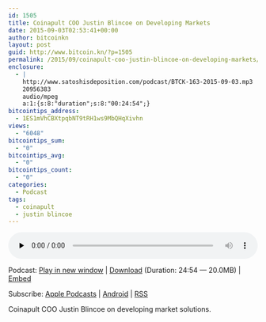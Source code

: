 ```yaml
---
id: 1505
title: Coinapult COO Justin Blincoe on Developing Markets
date: 2015-09-03T02:53:41+00:00
author: bitcoinkn
layout: post
guid: http://www.bitcoin.kn/?p=1505
permalink: /2015/09/coinapult-coo-justin-blincoe-on-developing-markets/
enclosure:
  - |
    http://www.satoshisdeposition.com/podcast/BTCK-163-2015-09-03.mp3
    20956383
    audio/mpeg
    a:1:{s:8:"duration";s:8:"00:24:54";}
bitcointips_address:
  - 1ES1mVhCBXtpqbNT9tRH1ws9MbQHqXivhn
views:
  - "6048"
bitcointips_sum:
  - "0"
bitcointips_avg:
  - "0"
bitcointips_count:
  - "0"
categories:
  - Podcast
tags:
  - coinapult
  - justin blincoe
---
```

<!--powerpress_player-->

<div class="powerpress_player" id="powerpress_player_5755">
  <audio class="wp-audio-shortcode" id="audio-1505-166" preload="none" style="width: 100%;" controls="controls"><source type="audio/mpeg" src="http://media.blubrry.com/bitcoinruntogold/p/www.satoshisdeposition.com/podcast/BTCK-163-2015-09-03.mp3?_=166" /><a href="http://media.blubrry.com/bitcoinruntogold/p/www.satoshisdeposition.com/podcast/BTCK-163-2015-09-03.mp3">http://media.blubrry.com/bitcoinruntogold/p/www.satoshisdeposition.com/podcast/BTCK-163-2015-09-03.mp3</a></audio>
</div>

<p class="powerpress_links powerpress_links_mp3">
  Podcast: <a href="http://media.blubrry.com/bitcoinruntogold/p/www.satoshisdeposition.com/podcast/BTCK-163-2015-09-03.mp3" class="powerpress_link_pinw" target="_blank" title="Play in new window" onclick="return powerpress_pinw('https://www.bitcoin.kn/?powerpress_pinw=1505-podcast');" rel="nofollow">Play in new window</a> | <a href="http://media.blubrry.com/bitcoinruntogold/s/www.satoshisdeposition.com/podcast/BTCK-163-2015-09-03.mp3" class="powerpress_link_d" title="Download" rel="nofollow" download="BTCK-163-2015-09-03.mp3">Download</a> (Duration: 24:54 &#8212; 20.0MB) | <a href="#" class="powerpress_link_e" title="Embed" onclick="return powerpress_show_embed('1505-podcast');" rel="nofollow">Embed</a>
</p>

<p class="powerpress_embed_box" id="powerpress_embed_1505-podcast" style="display: none;">
  <input id="powerpress_embed_1505-podcast_t" type="text" value="<iframe width=&quot;320&quot; height=&quot;30&quot; src=&quot;https://www.bitcoin.kn/?powerpress_embed=1505-podcast&amp;powerpress_player=mediaelement-audio&quot; frameborder=&quot;0&quot; scrolling=&quot;no&quot;></iframe>" onclick="javascript: this.select();" onfocus="javascript: this.select();" style="width: 70%;" readOnly />
</p>

<p class="powerpress_links powerpress_subscribe_links">
  Subscribe: <a href="https://itunes.apple.com/WebObjects/MZStore.woa/wa/viewPodcast?id=301670981&mt=2&ls=1#episodeGuid=http%3A%2F%2Fwww.bitcoin.kn%2F%3Fp%3D1505" class="powerpress_link_subscribe powerpress_link_subscribe_itunes" title="Subscribe on Apple Podcasts" rel="nofollow">Apple Podcasts</a> | <a href="https://subscribeonandroid.com/www.bitcoin.kn/feed/podcast/" class="powerpress_link_subscribe powerpress_link_subscribe_android" title="Subscribe on Android" rel="nofollow">Android</a> | <a href="https://www.bitcoin.kn/feed/podcast/" class="powerpress_link_subscribe powerpress_link_subscribe_rss" title="Subscribe via RSS" rel="nofollow">RSS</a>
</p>

Coinapult COO Justin Blincoe on developing market solutions.